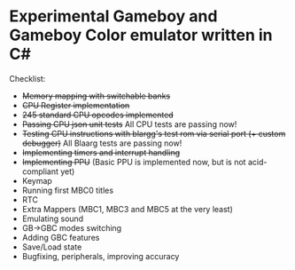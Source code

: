 # Experimental Gameboy and Gameboy Color emulator written in C#

Checklist:
-  ~~Memory mapping with switchable banks~~
-  ~~CPU Register implementation~~
-  ~~245 standard CPU opcodes implemented~~
-  ~~Passing CPU json unit tests~~ All CPU tests are passing now!
-  ~~Testing CPU instructions with blargg's test rom via serial port (+ custom debugger)~~ All Blaarg tests are passing now!
-  ~~Implementing timers and interrupt handling~~
-  ~~Implementing PPU~~ (Basic PPU is implemented now, but is not acid-compliant yet)
-  Keymap
-  Running first MBC0 titles
-  RTC
-  Extra Mappers (MBC1, MBC3 and MBC5 at the very least)
-  Emulating sound
-  GB->GBC modes switching
-  Adding GBC features
-  Save/Load state
-  Bugfixing, peripherals, improving accuracy
